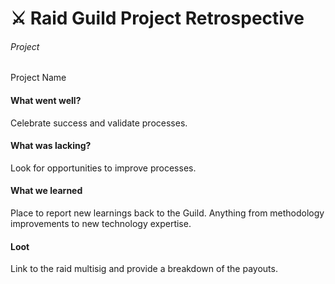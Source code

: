 # ⚔️ Raid Guild Project Retrospective

###### Project

Project Name

#### What went well?

Celebrate success and validate processes.

#### What was lacking?

Look for opportunities to improve processes.

#### What we learned

Place to report new learnings back to the Guild. Anything from methodology improvements to new technology expertise.

#### Loot

Link to the raid multisig and provide a breakdown of the payouts.
